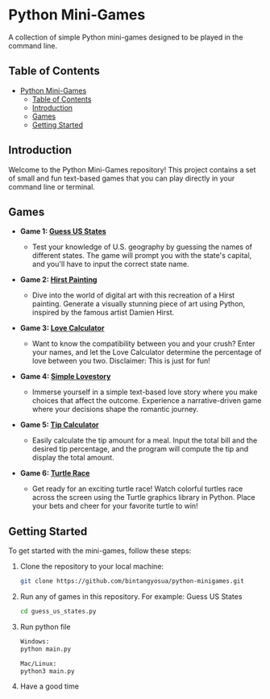# Python Mini-Games

A collection of simple Python mini-games designed to be played in the command line.

## Table of Contents

- [Python Mini-Games](#python-mini-games)
  - [Table of Contents](#table-of-contents)
  - [Introduction](#introduction)
  - [Games](#games)
  - [Getting Started](#getting-started)

## Introduction

Welcome to the Python Mini-Games repository! This project contains a set of small and fun text-based games that you can play directly in your command line or terminal.

## Games

- **Game 1: [Guess US States](/guess_us_states.py)**

  - Test your knowledge of U.S. geography by guessing the names of different states. The game will prompt you with the state's capital, and you'll have to input the correct state name.

- **Game 2: [Hirst Painting](/hirst-painting)**

  - Dive into the world of digital art with this recreation of a Hirst painting. Generate a visually stunning piece of art using Python, inspired by the famous artist Damien Hirst.

- **Game 3: [Love Calculator](/love-calculator-python)**

  - Want to know the compatibility between you and your crush? Enter your names, and let the Love Calculator determine the percentage of love between you two. Disclaimer: This is just for fun!

- **Game 4: [Simple Lovestory](/simple-lovestory-with-python)**

  - Immerse yourself in a simple text-based love story where you make choices that affect the outcome. Experience a narrative-driven game where your decisions shape the romantic journey.

- **Game 5: [Tip Calculator](/tip-calculator-in-python)**

  - Easily calculate the tip amount for a meal. Input the total bill and the desired tip percentage, and the program will compute the tip and display the total amount.

- **Game 6: [Turtle Race](/turtle-race)**

  - Get ready for an exciting turtle race! Watch colorful turtles race across the screen using the Turtle graphics library in Python. Place your bets and cheer for your favorite turtle to win!

## Getting Started

To get started with the mini-games, follow these steps:

1. Clone the repository to your local machine:

   ```bash
   git clone https://github.com/bintangyosua/python-minigames.git
   ```

2. Run any of games in this repository. For example:
   Guess US States

   ```bash
   cd guess_us_states.py
   ```

3. Run python file

   ```bash
   Windows:
   python main.py

   Mac/Linux:
   python3 main.py
   ```

4. Have a good time
